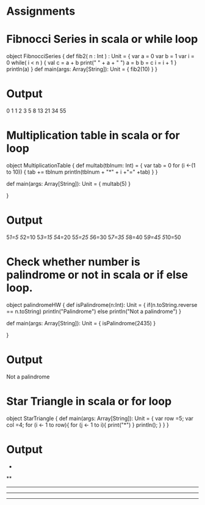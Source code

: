 
# Assignments

# Fibnocci Series in scala or while loop
object FibnocciSeries {
  def fib2( n : Int ) : Unit = {
    var a = 0
    var b = 1
    var i = 0
    while( i < n ) {
      val c = a + b
       print("  " + a + "  ")
      a = b
      b = c
      i = i + 1
    }
    println(a)
  }
  def main(args: Array[String]): Unit = {
    fib2(10)
  }
}

# Output
0    1    1    2    3    5    8    13    21    34  55

# Multiplication table in scala or for loop
object MultiplicationTable {
  def multab(tblnum: Int) = {
    var tab = 0
    for (i <-(1 to 10))
    { tab += tblnum
      println(tblnum + "*" + i +"=" +tab)
    }
  }

  def main(args: Array[String]): Unit = {
    multab(5)
  }

}

# Output
5*1=5
5*2=10
5*3=15
5*4=20
5*5=25
5*6=30
5*7=35
5*8=40
5*9=45
5*10=50

# Check whether number is palindrome or not in scala or if else loop.
object palindromeHW {
  def isPalindrome(n:Int): Unit = {
    if(n.toString.reverse == n.toString)
      println("Palindrome")
    else
      println("Not a palindrome")
  }

  def main(args: Array[String]): Unit = {
    isPalindrome(2435)
  }

}

# Output
Not a palindrome


# Star Triangle in scala or for loop
object StarTriangle {
  def main(args: Array[String]): Unit = {
    var row =5;
    var col =4;
    for (i <- 1 to row){
      for (j <- 1 to i){
        print("*")
      }
      println();
    }
  }
}

# Output
*
**
***
****
*****
